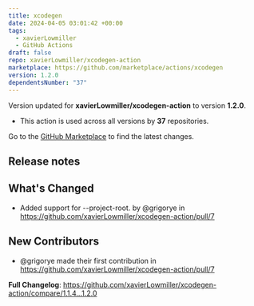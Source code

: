 ```yaml
---
title: xcodegen
date: 2024-04-05 03:01:42 +00:00
tags:
  - xavierLowmiller
  - GitHub Actions
draft: false
repo: xavierLowmiller/xcodegen-action
marketplace: https://github.com/marketplace/actions/xcodegen
version: 1.2.0
dependentsNumber: "37"
---
```



Version updated for **xavierLowmiller/xcodegen-action** to version **1.2.0**.
- This action is used across all versions by **37** repositories.

Go to the [GitHub Marketplace](https://github.com/marketplace/actions/xcodegen) to find the latest changes.

## Release notes

## What's Changed
* Added support for --project-root. by @grigorye in https://github.com/xavierLowmiller/xcodegen-action/pull/7

## New Contributors
* @grigorye made their first contribution in https://github.com/xavierLowmiller/xcodegen-action/pull/7

**Full Changelog**: https://github.com/xavierLowmiller/xcodegen-action/compare/1.1.4...1.2.0
